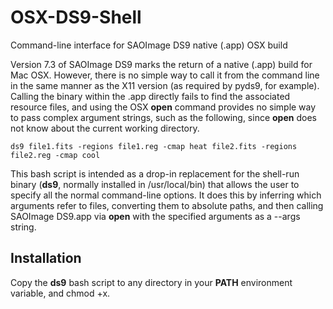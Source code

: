 OSX-DS9-Shell
=============

Command-line interface for SAOImage DS9 native (.app) OSX build

Version 7.3 of SAOImage DS9 marks the return of a native (.app) build for Mac OSX. However, there is no simple way to call it from the command line in the same manner as the X11 version (as required by pyds9, for example). Calling the binary within the .app directly fails to find the associated resource files, and using the OSX **open** command provides no simple way to pass complex argument strings, such as the following, since **open** does not know about the current working directory.

    ds9 file1.fits -regions file1.reg -cmap heat file2.fits -regions file2.reg -cmap cool

This bash script is intended as a drop-in replacement for the shell-run binary (**ds9**, normally installed in /usr/local/bin) that allows the user to specify all the normal command-line options. It does this by inferring which arguments refer to files, converting them to absolute paths, and then calling SAOImage DS9.app via **open** with the specified arguments as a --args string.

Installation
------------
Copy the **ds9** bash script to any directory in your **PATH** environment variable, and chmod +x.
